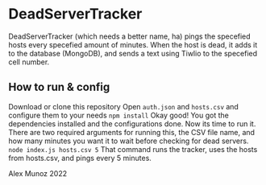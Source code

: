 # DeadServerTracker
DeadServerTracker (which needs a better name, ha) pings the specefied hosts every specefied amount of minutes. When the host is dead, it adds it to the database (MongoDB), and sends a text using Tiwlio to the specefied cell number.

## How to run & config
Download or clone this repository
Open `auth.json` and `hosts.csv` and configure them to your needs
`npm install`
Okay good! You got the dependencies installed and the configurations done. Now its time to run it.
There are two required arguments for running this, the CSV file name, and how many minutes you want it to wait before checking for dead servers.
`node index.js hosts.csv 5`
That command runs the tracker, uses the hosts from hosts.csv, and pings every 5 minutes.


Alex Munoz
2022
